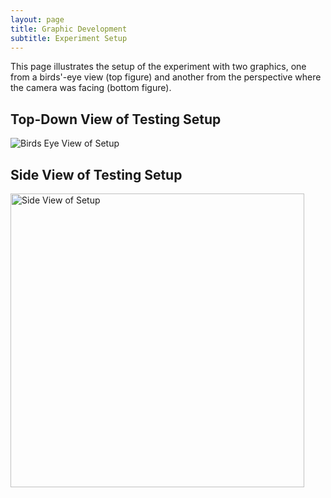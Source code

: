 ```yaml
---
layout: page
title: Graphic Development 
subtitle: Experiment Setup
---
```


This page illustrates the setup of the experiment with two graphics, one from a birds'-eye view (top figure) and another from the perspective where the camera was facing (bottom figure). 

## Top-Down View of Testing Setup
 <img src="{{ 'assets/img/Birds_Eye.png' | relative_url }}" alt="Birds Eye View of Setup" />
 
 ## Side View of Testing Setup
 <img src="{{ 'assets/img/Side_View.png' | relative_url }}" alt="Side View of Setup" height = 470 class = "center" />
  
  
